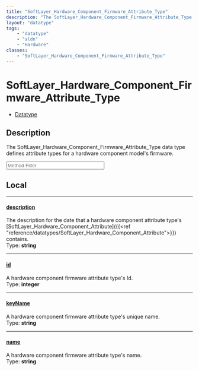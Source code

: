 ```yaml
---
title: "SoftLayer_Hardware_Component_Firmware_Attribute_Type"
description: "The SoftLayer_Hardware_Component_Firmware_Attribute_Type data type defines attribute types for a hardware component mode... "
layout: "datatype"
tags:
    - "datatype"
    - "sldn"
    - "Hardware"
classes:
    - "SoftLayer_Hardware_Component_Firmware_Attribute_Type"
---
```


# SoftLayer_Hardware_Component_Firmware_Attribute_Type
<div id='service-datatype'>
    <ul id='sldn-reference-tabs'>
        <li id='datatype'> <a href='/reference/datatypes/SoftLayer_Hardware_Component_Firmware_Attribute_Type' >Datatype</a></li>
    </ul>
</div>

## Description 
The SoftLayer_Hardware_Component_Firmware_Attribute_Type data type defines attribute types for a hardware component model's firmware. 





<!-- Service Filer BEGIN -->
<div class="view-filters">
        <div class="clearfix">
            <div class="search-input-box">
                <input placeholder="Method Filter" onkeyup="titleSearch(inputId='prop-input', divId='properties', elementClass='prop-row')" 
                    type="text" id="prop-input" value="" size="30" maxlength="128" class="form-text">
            </div>
        </div>
</div>
<!-- Service Filer END -->

<div id="properties" class="content">
<div id="localProperties" class="prop-content" >

## Local
-----
[description]: #description
#### [description]
The description for the date that a hardware component attribute type's [SoftLayer_Hardware_Component_Attribute]({{<ref "reference/datatypes/SoftLayer_Hardware_Component_Attribute">}}) contains.  
<span class="type-label">Type: </span>**string**

-----
[id]: #id
#### [id]
A hardware component firmware attribute type's Id.  
<span class="type-label">Type: </span>**integer**

-----
[keyName]: #keyname
#### [keyName]
A hardware component firmware attribute type's unique name.  
<span class="type-label">Type: </span>**string**

-----
[name]: #name
#### [name]
A hardware component firmware attribute type's name.  
<span class="type-label">Type: </span>**string**

</div>
<!-- LOCAL PROPERTY END -->

</div>



